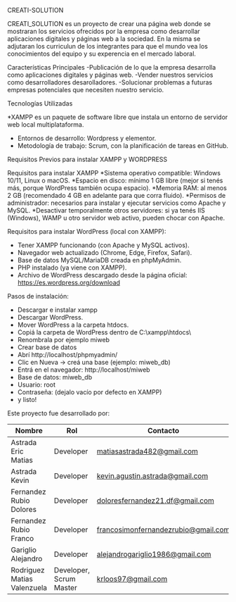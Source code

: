 CREATI-SOLUTION

CREATI_SOLUTION es un proyecto de crear una página web donde se mostraran los servicios ofrecidos por la empresa como desarrollar aplicaciones digitales y páginas web a la sociedad.
En la misma se adjutaran los curriculun de los integrantes para que el mundo vea los conocimientos del equipo y su experencia en el mercado laboral.

Características Principales
-Publicación de lo que la empresa desarrolla como aplicaciones digitales y páginas web.
-Vender nuestros servicios como desarrolladores desarolladores.
-Solucionar problemas a futuras empresas potenciales que necesiten nuestro servicio.

Tecnologías Utilizadas

*XAMPP es un paquete de software libre que instala un entorno de servidor web local multiplataforma.
* Entornos de desarrollo: Wordpress y elementor.
* Metodología de trabajo: Scrum, con la planificación de tareas en GitHub.

Requisitos Previos para instalar XAMPP y WORDPRESS

Requisitos para instalar XAMPP
*Sistema operativo compatible: Windows 10/11, Linux o macOS.
*Espacio en disco: mínimo 1 GB libre (mejor si tenés más, porque WordPress también ocupa espacio).
*Memoria RAM: al menos 2 GB (recomendado 4 GB en adelante para que corra fluido).
*Permisos de administrador: necesarios para instalar y ejecutar servicios como Apache y MySQL.
*Desactivar temporalmente otros servidores: si ya tenés IIS (Windows), WAMP u otro servidor web activo, pueden chocar con Apache.

Requisitos para instalar WordPress (local con XAMPP):
* Tener XAMPP funcionando (con Apache y MySQL activos).
* Navegador web actualizado (Chrome, Edge, Firefox, Safari).
* Base de datos MySQL/MariaDB creada en phpMyAdmin.
* PHP instalado (ya viene con XAMPP).
* Archivo de WordPress descargado desde la página oficial: https://es.wordpress.org/download

Pasos de instalación:

* Descargar e instalar xampp
* Descargar WordPress.
* Mover WordPress a la carpeta htdocs.
* Copiá la carpeta de WordPress dentro de C:\xampp\htdocs\
* Renombrala por ejemplo miweb
* Crear base de datos
* Abrí http://localhost/phpmyadmin/
* Clic en Nueva → creá una base (ejemplo: miweb_db)
* Entrá en el navegador: http://localhost/miweb
* Base de datos: miweb_db
* Usuario: root
* Contraseña: (dejalo vacío por defecto en XAMPP)
* y listo!



Este proyecto fue desarrollado por:

| Nombre | Rol | Contacto |
|---|---|---|
| Astrada Eric Matias | Developer | matiasastrada482@gmail.com |
| Astrada Kevin | Developer | kevin.agustin.astrada@gmail.com |
| Fernandez Rubio Dolores | Developer | doloresfernandez21.df@gmail.com |
| Fernandez Rubio Franco | Developer | francosimonfernandezrubio@gmail.com |
| Gariglio Alejandro | Developer | alejandrogariglio1986@gmail.com |
| Rodriguez Matias Valenzuela | Developer, Scrum Master | krloos97@gmail.com |

